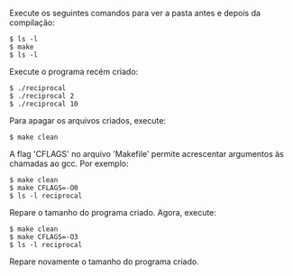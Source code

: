 Execute os seguintes comandos para ver a pasta antes e depois da compilação:

	$ ls -l
	$ make
	$ ls -l

Execute o programa recém criado:

	$ ./reciprocal
	$ ./reciprocal 2
	$ ./reciprocal 10

Para apagar os arquivos criados, execute:

	$ make clean

A flag 'CFLAGS' no arquivo 'Makefile' permite acrescentar argumentos às chamadas ao gcc. Por exemplo:

	$ make clean
	$ make CFLAGS=-O0
	$ ls -l reciprocal

Repare o tamanho do programa criado. Agora, execute:

	$ make clean
	$ make CFLAGS=-O3
	$ ls -l reciprocal
 
Repare novamente o tamanho do programa criado.